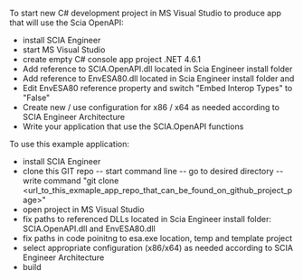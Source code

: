To start new C# development project in MS Visual Studio to produce app that will use the Scia OpenAPI:
- install SCIA Engineer
- start MS Visual Studio
- create empty C# console app project .NET 4.6.1
- Add reference to SCIA.OpenAPI.dll located in Scia Engineer install folder
- Add reference to EnvESA80.dll located in Scia Engineer install folder and 
- Edit EnvESA80 reference property and switch "Embed Interop Types" to "False" 
- Create new / use configuration for x86 / x64 as needed according to SCIA Engineer Architecture
- Write your application that use the SCIA.OpenAPI functions

To use this example application:
- install SCIA Engineer
- clone this GIT repo
-- start command line
-- go to desired directory
-- write command "git clone <url_to_this_exmaple_app_repo_that_can_be_found_on_github_project_page>"
- open project in MS Visual Studio
- fix paths to referenced DLLs located in Scia Engineer install folder: SCIA.OpenAPI.dll and EnvESA80.dll
- fix paths in code poinitng to esa.exe location, temp and template project
- select appropriate configuration (x86/x64) as needed according to SCIA Engineer Architecture
- build

